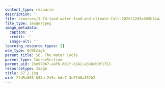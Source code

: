 ```yaml
---
content_type: resource
description: ''
file: /courses/1-74-land-water-food-and-climate-fall-2020/22d5a065b54a2d5cbdc73c07d8a382b2_S7.2.jpg
file_type: image/jpeg
image_metadata:
  caption: ''
  credit: ''
  image-alt: ''
learning_resource_types: []
ocw_type: OCWImage
parent_title: S6. The Water Cycle
parent_type: CourseSection
parent_uid: 1be97067-a4fb-601f-6341-a348cb0f1753
resourcetype: Image
title: S7.2.jpg
uid: 22d5a065-b54a-2d5c-bdc7-3c07d8a382b2
---
```

